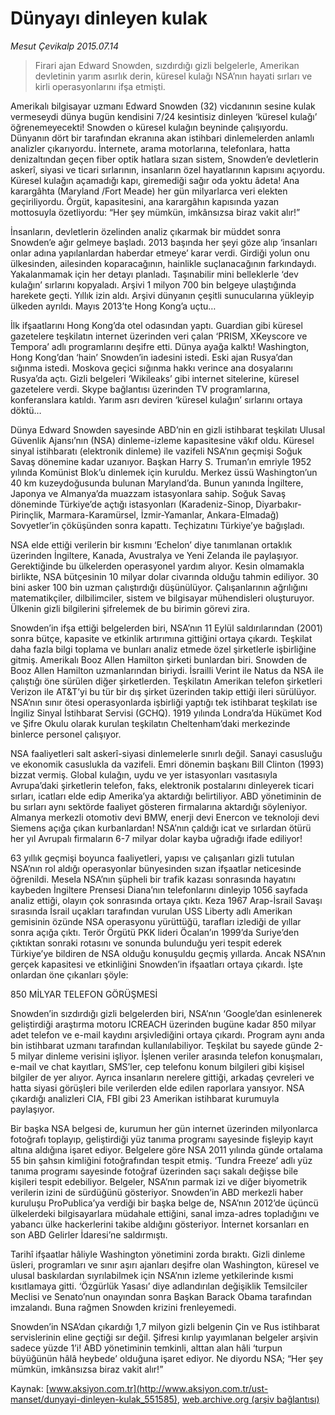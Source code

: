 # Dünyayı dinleyen kulak

*Mesut Çevikalp 2015.07.14*

<div class="pNewsDetailMainContent" itemprop="articleBody">
 <blockquote>
  <p>
   Firari ajan Edward Snowden, sızdırdığı gizli belgelerle, Amerikan devletinin yarım asırlık derin, küresel kulağı NSA’nın hayati sırları ve kirli operasyonlarını ifşa etmişti.
  </p>
 </blockquote>
 <p>
  Amerikalı bilgisayar uzmanı Edward Snowden (32) vicdanının sesine kulak vermeseydi dünya bugün kendisini 7/24 kesintisiz dinleyen ‘küresel kulağı’ öğrenemeyecekti! Snowden o küresel kulağın beyninde çalışıyordu. Dünyanın dört bir tarafından ekranına akan istihbari dinlemelerden anlamlı analizler çıkarıyordu. İnternete, arama motorlarına, telefonlara, hatta denizaltından geçen fiber optik hatlara sızan sistem, Snowden’e devletlerin askerî, siyasi ve ticari sırlarının, insanların özel hayatlarının kapısını açıyordu. Küresel kulağın açamadığı kapı, giremediği sağır oda yoktu âdeta! Ana karargâhta (Maryland /Fort Meade) her gün milyarlarca veri elekten geçiriliyordu. Örgüt, kapasitesini, ana karargâhın kapısında yazan mottosuyla özetliyordu: “Her şey mümkün, imkânsızsa biraz vakit alır!”
 </p>
 <p>
  İnsanların, devletlerin özelinden analiz çıkarmak bir müddet sonra Snowden’e ağır gelmeye başladı. 2013 başında her şeyi göze alıp ‘insanları onlar adına yapılanlardan haberdar etmeye’ karar verdi. Girdiği yolun onu ülkesinden, ailesinden koparacağının, hainlikle suçlanacağının farkındaydı. Yakalanmamak için her detayı planladı. Taşınabilir mini belleklerle ‘dev kulağın’ sırlarını kopyaladı. Arşivi 1 milyon 700 bin belgeye ulaştığında harekete geçti. Yıllık izin aldı. Arşivi dünyanın çeşitli sunucularına yükleyip ülkeden ayrıldı. Mayıs 2013’te Hong Kong’a uçtu…
 </p>
 <p>
  İlk ifşaatlarını Hong Kong’da otel odasından yaptı. Guardian gibi küresel gazetelere teşkilatın internet üzerinden veri çalan ‘PRISM, XKeyscore ve Tempora’ adlı programlarını deşifre etti. Dünya ayağa kalktı! Washington, Hong Kong’dan ‘hain’ Snowden’in iadesini istedi. Eski ajan Rusya’dan sığınma istedi. Moskova geçici sığınma hakkı verince ana dosyalarını Rusya’da açtı. Gizli belgeleri ‘Wikileaks’ gibi internet sitelerine, küresel gazetelere verdi. Skype bağlantısı üzerinden TV programlarına, konferanslara katıldı. Yarım asrı deviren ‘küresel kulağın’ sırlarını ortaya döktü…
 </p>
 <p>
  Dünya Edward Snowden sayesinde ABD’nin en gizli istihbarat teşkilatı Ulusal Güvenlik Ajansı’nın (NSA) dinleme-izleme kapasitesine vâkıf oldu. Küresel sinyal istihbaratı (elektronik dinleme) ile vazifeli NSA’nın geçmişi Soğuk Savaş dönemine kadar uzanıyor. Başkan Harry S. Truman’ın emriyle 1952 yılında Komünist Blok’u dinlemek için kuruldu. Merkez üssü Washington’un 40 km kuzeydoğusunda bulunan Maryland’da. Bunun yanında İngiltere, Japonya ve Almanya’da muazzam istasyonlara sahip. Soğuk Savaş döneminde Türkiye’de açtığı istasyonları (Karadeniz-Sinop, Diyarbakır-Pirinçlik, Marmara-Karamürsel, İzmir-Yamanlar, Ankara-Elmadağ) Sovyetler’in çöküşünden sonra kapattı. Teçhizatını Türkiye’ye bağışladı.
 </p>
 <p>
  NSA elde ettiği verilerin bir kısmını ‘Echelon’ diye tanımlanan ortaklık üzerinden İngiltere, Kanada, Avustralya ve Yeni Zelanda ile paylaşıyor. Gerektiğinde bu ülkelerden operasyonel yardım alıyor. Kesin olmamakla birlikte, NSA bütçesinin 10 milyar dolar civarında olduğu tahmin ediliyor. 30 bini asker 100 bin uzman çalıştırdığı düşünülüyor. Çalışanlarının ağrılığını matematikçiler, dilbilimciler, sistem ve bilgisayar mühendisleri oluşturuyor. Ülkenin gizli bilgilerini şifrelemek de bu birimin görevi zira.
 </p>
 <p>
  Snowden’in ifşa ettiği belgelerden biri, NSA’nın 11 Eylül saldırılarından (2001) sonra bütçe, kapasite ve etkinlik artırımına gittiğini ortaya çıkardı. Teşkilat daha fazla bilgi toplama ve bunları analiz etmede özel şirketlerle işbirliğine gitmiş. Amerikalı Booz Allen Hamilton şirketi bunlardan biri. Snowden de Booz Allen Hamilton uzmanlarından biriydi. İsrailli Verint ile Natus da NSA ile çalıştığı öne sürülen diğer şirketlerden. Teşkilatın Amerikan telefon şirketleri Verizon ile AT&amp;T’yi bu tür bir dış şirket üzerinden takip ettiği ileri sürülüyor. NSA’nın sınır ötesi operasyonlarda işbirliği yaptığı tek istihbarat teşkilatı ise İngiliz Sinyal İstihbarat Servisi (GCHQ). 1919 yılında Londra’da Hükümet Kod ve Şifre Okulu olarak kurulan teşkilatın Cheltenham’daki merkezinde binlerce personel çalışıyor.
 </p>
 <p>
  NSA faaliyetleri salt askerî-siyasi dinlemelerle sınırlı değil. Sanayi casusluğu ve ekonomik casuslukla da vazifeli. Emri dönemin başkanı Bill Clinton (1993) bizzat vermiş. Global kulağın, uydu ve yer istasyonları vasıtasıyla Avrupa’daki şirketlerin telefon, faks, elektronik postalarını dinleyerek ticari sırları, icatları elde edip Amerika’ya aktardığı belirtiliyor. ABD yönetiminin de bu sırları aynı sektörde faaliyet gösteren firmalarına aktardığı söyleniyor. Almanya merkezli otomotiv devi BMW, enerji devi Enercon ve teknoloji devi Siemens açığa çıkan kurbanlardan! NSA’nın çaldığı icat ve sırlardan ötürü her yıl Avrupalı firmaların 6-7 milyar dolar kayba uğradığı ifade ediliyor!
 </p>
 <p>
  63 yıllık geçmişi boyunca faaliyetleri, yapısı ve çalışanları gizli tutulan NSA’nın rol aldığı operasyonlar bünyesinden sızan ifşaatlar neticesinde öğrenildi. Mesela NSA’nın şüpheli bir trafik kazası sonrasında hayatını kaybeden İngiltere Prensesi Diana’nın telefonlarını dinleyip 1056 sayfada analiz ettiği, olayın çok sonrasında ortaya çıktı. Keza 1967 Arap-İsrail Savaşı sırasında İsrail uçakları tarafından vurulan USS Liberty adlı Amerikan gemisinin özünde NSA operasyonu yürüttüğü, tarafları izlediği de yıllar sonra açığa çıktı. Terör Örgütü PKK lideri Öcalan’ın 1999’da Suriye’den çıktıktan sonraki rotasını ve sonunda bulunduğu yeri tespit ederek Türkiye’ye bildiren de NSA olduğu konuşuldu geçmiş yıllarda. Ancak NSA’nın gerçek kapasitesi ve etkinliğini Snowden’in ifşaatları ortaya çıkardı. İşte onlardan öne çıkanları şöyle:
 </p>
 <p>
  850 MİLYAR TELEFON GÖRÜŞMESİ
 </p>
 <p>
  Snowden’in sızdırdığı gizli belgelerden biri, NSA’nın ‘Google’dan esinlenerek geliştirdiği araştırma motoru ICREACH üzerinden bugüne kadar 850 milyar adet telefon ve e-mail kaydını arşivlediğini ortaya çıkardı. Program aynı anda bin istihbarat uzmanı tarafından kullanılabiliyor. Teşkilat bu sayede günde 2-5 milyar dinleme verisini işliyor. İşlenen veriler arasında telefon konuşmaları, e-mail ve chat kayıtları, SMS’ler, cep telefonu konum bilgileri gibi kişisel bilgiler de yer alıyor. Ayrıca insanların nerelere gittiği, arkadaş çevreleri ve hatta siyasi görüşleri bile verilerden elde edilen raporlara yansıyor. NSA çıkardığı analizleri CIA, FBI gibi 23 Amerikan istihbarat kurumuyla paylaşıyor.
 </p>
 <p>
  Bir başka NSA belgesi de, kurumun her gün internet üzerinden milyonlarca fotoğrafı toplayıp, geliştirdiği yüz tanıma programı sayesinde fişleyip kayıt altına aldığına işaret ediyor. Belgelere göre NSA 2011 yılında günde ortalama 55 bin şahsın kimliğini fotoğrafından tespit etmiş. ‘Tundra Freeze’ adlı yüz tanıma programı sayesinde fotoğraf üzerinden saçı sakalı değişse bile kişileri tespit edebiliyor. Belgeler, NSA’nın parmak izi ve diğer biyometrik verilerin izini de sürdüğünü gösteriyor. Snowden’in ABD merkezli haber kuruluşu ProPublica’ya verdiği bir başka belge de, NSA’nın 2012’de üçüncü ülkelerdeki bilgisayarlara müdahale ettiğini, sanal imza-adres topladığını ve yabancı ülke hackerlerini takibe aldığını gösteriyor. İnternet korsanları en son ABD Gelirler İdaresi’ne saldırmıştı.
 </p>
 <p>
  Tarihî ifşaatlar hâliyle Washington yönetimini zorda bıraktı. Gizli dinleme üsleri, programları ve sınır aşırı ajanları deşifre olan Washington, küresel ve ulusal baskılardan sıyrılabilmek için NSA’nın izleme yetkilerinde kısmi kısıtlamaya gitti. ‘Özgürlük Yasası’ diye adlandırılan değişiklik Temsilciler Meclisi ve Senato’nun onayından sonra Başkan Barack Obama tarafından imzalandı. Buna rağmen Snowden krizini frenleyemedi.
 </p>
 <p>
  Snowden’in NSA’dan çıkardığı 1,7 milyon gizli belgenin Çin ve Rus istihbarat servislerinin eline geçtiği sır değil. Şifresi kırılıp yayımlanan belgeler arşivin sadece yüzde 1’i! ABD yönetiminin temkinli, alttan alan hâli ‘turpun büyüğünün hâlâ heybede’ olduğuna işaret ediyor. Ne diyordu NSA; “Her şey mümkün, imkânsızsa biraz vakit alır!”
 </p>
</div>


Kaynak: [www.aksiyon.com.tr](http://www.aksiyon.com.tr/ust-manset/dunyayi-dinleyen-kulak_551585), [web.archive.org (arşiv bağlantısı)](http://web.archive.org/web/20150731113116/http://www.aksiyon.com.tr/ust-manset/dunyayi-dinleyen-kulak_551585)
